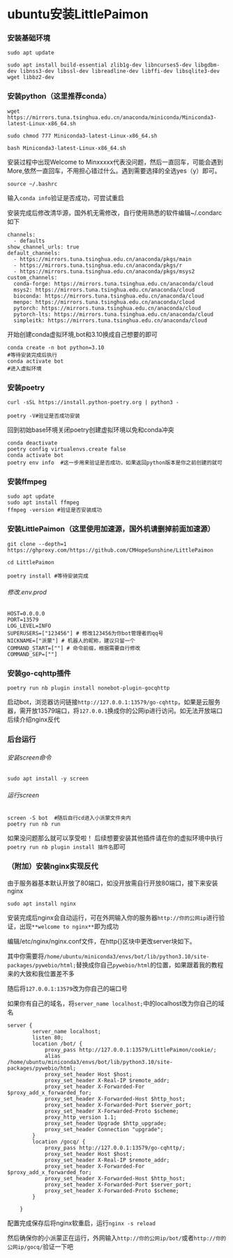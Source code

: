 # ubuntu安装LittlePaimon

### 安装基础环境

```
sudo apt update
```

```
sudo apt install build-essential zlib1g-dev libncurses5-dev libgdbm-dev libnss3-dev libssl-dev libreadline-dev libffi-dev libsqlite3-dev wget libbz2-dev
```

### 安装python（这里推荐conda）

```
wget https://mirrors.tuna.tsinghua.edu.cn/anaconda/miniconda/Miniconda3-latest-Linux-x86_64.sh
```

```
sudo chmod 777 Miniconda3-latest-Linux-x86_64.sh
```

```
bash Miniconda3-latest-Linux-x86_64.sh
```

安装过程中出现Welcome to Minxxxxx代表没问题，然后一直回车，可能会遇到More,依然一直回车，不用担心错过什么。遇到需要选择的全选yes（y）即可。

```
source ~/.bashrc
```

输入`conda info`验证是否成功，可尝试重启

安装完成后修改清华源，国外机无需修改，自行使用熟悉的软件编辑~/.condarc如下

```
channels:
  - defaults
show_channel_urls: true
default_channels:
  - https://mirrors.tuna.tsinghua.edu.cn/anaconda/pkgs/main
  - https://mirrors.tuna.tsinghua.edu.cn/anaconda/pkgs/r
  - https://mirrors.tuna.tsinghua.edu.cn/anaconda/pkgs/msys2
custom_channels:
  conda-forge: https://mirrors.tuna.tsinghua.edu.cn/anaconda/cloud
  msys2: https://mirrors.tuna.tsinghua.edu.cn/anaconda/cloud
  bioconda: https://mirrors.tuna.tsinghua.edu.cn/anaconda/cloud
  menpo: https://mirrors.tuna.tsinghua.edu.cn/anaconda/cloud
  pytorch: https://mirrors.tuna.tsinghua.edu.cn/anaconda/cloud
  pytorch-lts: https://mirrors.tuna.tsinghua.edu.cn/anaconda/cloud
  simpleitk: https://mirrors.tuna.tsinghua.edu.cn/anaconda/cloud
```

开始创建conda虚拟环境,bot和3.10换成自己想要的即可

```text
conda create -n bot python=3.10
#等待安装完成后执行
conda activate bot
#进入虚拟环境
```

### 安装poetry

```
curl -sSL https://install.python-poetry.org | python3 -

poetry -V#验证是否成功安装
```

回到初始base环境关闭poetry创建虚拟环境以免和conda冲突

```
conda deactivate
poetry config virtualenvs.create false
conda activate bot
poetry env info  #这一步用来验证是否成功，如果返回python版本是你之前创建的就可
```

### 安装ffmpeg

```
sudo apt update
sudo apt install ffmpeg
ffmpeg -version #验证是否安装成功
```

### 安装LittlePaimon（这里使用加速源，国外机请删掉前面加速源）

```
git clone --depth=1 https://ghproxy.com/https://github.com/CMHopeSunshine/LittlePaimon
```

```
cd LittlePaimon
```

```
poetry install #等待安装完成
```

###### 修改.env.prod

```
HOST=0.0.0.0
PORT=13579
LOG_LEVEL=INFO
SUPERUSERS=["123456"] # 修改123456为你bot管理者的qq号
NICKNAME=["派蒙"] # 机器人的昵称，建议只留一个
COMMAND_START=[""] # 命令前缀，根据需要自行修改
COMMAND_SEP=[""]
```

### 安装go-cqhttp插件

```
poetry run nb plugin install nonebot-plugin-gocqhttp
```

启动bot，浏览器访问链接`http://127.0.0.1:13579/go-cqhttp`，如果是云服务器，需开放13579端口，将`127.0.0.1`换成你的公网ip进行访问。如无法开放端口后续介绍nginx反代

### 后台运行

###### 安装screen命令

```
sudo apt install -y screen
```

###### 运行screen

```
screen -S bot  #随后自行cd进入小派蒙文件夹内
poetry run nb run
```

如果没问题那么就可以享受啦！
后续想要安装其他插件请在你的虚拟环境中执行`poetry run nb plugin install 插件名`即可



### （附加）安装nginx实现反代

由于服务器基本默认开放了80端口，如没开放需自行开放80端口，接下来安装nginx

```
sudo apt install nginx
```

安装完成后nginx会自动运行，可在外网输入你的服务器`http://你的公网ip`进行验证，出现`**welcome to nginx**`即为成功

编辑/etc/nginx/nginx.conf文件，在http{}区块中更改server块如下。

其中你需要将`/home/ubuntu/miniconda3/envs/bot/lib/python3.10/site-packages/pywebio/html;`替换成你自己`pywebio/html`的位置，如果跟着我的教程来的大致和我位置差不多

随后将`127.0.0.1:13579`改为你自己的端口号

如果你有自己的域名，将`server_name localhost;`中的localhost改为你自己的域名

```
server {
		server_name localhost;
		listen 80;
		location /bot/ {
			proxy_pass http://127.0.0.1:13579/LittlePaimon/cookie/;
			alias /home/ubuntu/miniconda3/envs/bot/lib/python3.10/site-packages/pywebio/html;
			proxy_set_header Host $host;
			proxy_set_header X-Real-IP $remote_addr;
			proxy_set_header X-Forwarded-For $proxy_add_x_forwarded_for;
			proxy_set_header X-Forwarded-Host $http_host;
			proxy_set_header X-Forwarded-Port $server_port;
			proxy_set_header X-Forwarded-Proto $scheme;
			proxy_http_version 1.1;
			proxy_set_header Upgrade $http_upgrade;
			proxy_set_header Connection "upgrade";
		}
		location /gocq/ {
			proxy_pass http://127.0.0.1:13579/go-cqhttp/;
			proxy_set_header Host $host;
			proxy_set_header X-Real-IP $remote_addr;
			proxy_set_header X-Forwarded-For $proxy_add_x_forwarded_for;
			proxy_set_header X-Forwarded-Host $http_host;
			proxy_set_header X-Forwarded-Port $server_port;
			proxy_set_header X-Forwarded-Proto $scheme;
		}

	}
```

配置完成保存后将nginx软重启，运行`nginx -s reload`

然后确保你的小派蒙正在运行，外网输入`http://你的公网ip/bot/`或者`http://你的公网ip/gocq/`验证一下吧
